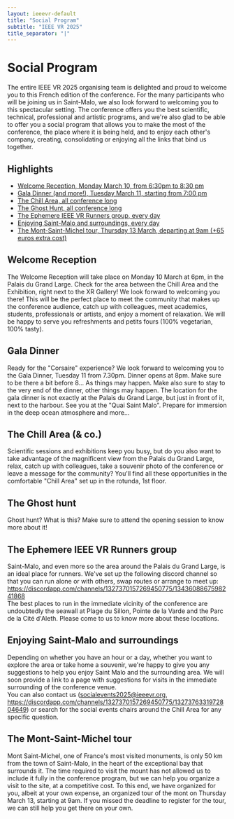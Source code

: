 ```yaml
---
layout: ieeevr-default
title: "Social Program"
subtitle: "IEEE VR 2025"
title_separator: "|"
---
```

<div>
	<h1>Social Program<div class="floatRight"><span class="labtour"></span></div></h1>
	<p>
        The entire IEEE VR 2025 organising team is delighted and proud to welcome you to this French edition of the conference. For the many participants who will be joining us in Saint-Malo, we also look forward to welcoming you to this spectacular setting. The conference offers you the best scientific, technical, professional and artistic programs, and we're also glad to be able to offer you a social program that allows you to make the most of the conference, the place where it is being held, and to enjoy each other's company, creating, consolidating or enjoying all the links that bind us together.
    </p>
	<h2>Highlights</h2>
	<ul>
		<li><a href="#welcomeReception">Welcome Reception, Monday March 10, from 6:30pm to 8:30 pm</a></li>
		<li><a href="#galaDinner">Gala Dinner (and more!), Tuesday March 11, starting from 7:00 pm</a></li>
		<li><a href="#chillArea">The Chill Area, all conference long</a></li>
		<li><a href="#ghostHunt">The Ghost Hunt, all conference long</a></li>
		<li><a href="#VRrunners">The Ephemere IEEE VR Runners group, every day</a></li>
		<li><a href="#enjoyingStMalo">Enjoying Saint-Malo and surroundings, every day</a></li>
		<li><a href="#MtStMichel">The Mont-Saint-Michel tour, Thursday 13 March, departing at 9am (+65 euros extra cost)</a></li>
	</ul>
	<div id = "welcomeReception">
		<h2>Welcome Reception</h2>
		<p>The Welcome Reception will take place on Monday 10 March at 6pm, in the Palais du Grand Large. Check for the area between the Chill Area and the Exhibition, right next to the XR Gallery! We look forward to welcoming you there! This will be the perfect place to meet the community that makes up the conference audience, catch up with colleagues, meet academics, students, professionals or artists, and enjoy a moment of relaxation. We will be happy to serve you refreshments and petits fours (100% vegetarian, 100% tasty).</p>
	</div>
	<div id = "galaDinner">
		<h2>Gala Dinner</h2>
		<p>Ready for the "Corsaire" experience? We look forward to welcoming you to the Gala Dinner, Tuesday 11 from 7.30pm. Dinner opens at 8pm. Make sure to be there a bit before 8… As things may happen. Make also sure to stay to the very end of the dinner, other things may happen. The location for the gala dinner is not exactly at the Palais du Grand Large, but just in front of it, next to the harbour. See you at the "Quai Saint Malo". Prepare for immersion in the deep ocean atmosphere and more…</p>
	</div>
	<div id = "chillArea">
		<h2>The Chill Area (& co.)</h2>
		<p>Scientific sessions and exhibitions keep you busy, but do you also want to take advantage of the magnificent view from the Palais du Grand Large, relax, catch up with colleagues, take a souvenir photo of the conference or leave a message for the community? You'll find all these opportunities in the comfortable "Chill Area" set up in the rotunda, 1st floor.</p>
	</div>
	<div id = "ghostHunt">
		<h2>The Ghost hunt</h2>
		<p>Ghost hunt? What is this? Make sure to attend the opening session to know more about it!</p>
	</div>
	<div id = "VRrunners">
		<h2>The Ephemere IEEE VR Runners group</h2>
		<p>Saint-Malo, and even more so the area around the Palais du Grand Large, is an ideal place for runners. We've set up the following discord channel so that you can run alone or with others, swap routes or arrange to meet up: <br><a href="https://discordapp.com/channels/1327370157269450775/1343608867598241868">https://discordapp.com/channels/1327370157269450775/1343608867598241868</a><br>The best places to run in the immediate vicinity of the conference are undoubtedly the seawall at Plage du Sillon, Pointe de la Varde and the Parc de la Cité d'Aleth. Please come to us to know more about these locations.</p>
	</div>
	<div id = "enjoyingStMalo">
		<h2>Enjoying Saint-Malo and surroundings</h2>
		<p>Depending on whether you have an hour or a day, whether you want to explore the area or take home a souvenir, we're happy to give you any suggestions to help you enjoy Saint Malo and the surrounding area. We will soon provide a link to a page with suggestions for visits in the immediate surrounding of the conference venue. <br>You can also contact us (<a href= "mailto: socialevents2025@ieeevr.org">socialevents2025@ieeevr.org</a>, <br><a  href="https://discordapp.com/channels/1327370157269450775/1327376331972804649">https://discordapp.com/channels/1327370157269450775/1327376331972804649</a>) or search for the social events chairs around the Chill Area for any specific question.</p>
	</div>
	<div id = "MtStMichel">
		<h2>The Mont-Saint-Michel tour</h2>
		<p>Mont Saint-Michel, one of France's most visited monuments, is only 50 km from the town of Saint-Malo, in the heart of the exceptional bay that surrounds it. The time required to visit the mount has not allowed us to include it fully in the conference program, but we can help you organize a visit to the site, at a competitive cost. To this end, we have organized for you, albeit at your own expense, an organized tour of the mont on Thursday March 13, starting at 9am. If you missed the deadline to register for the tour, we can still help you get there on your own.</p>
	</div>
</div>